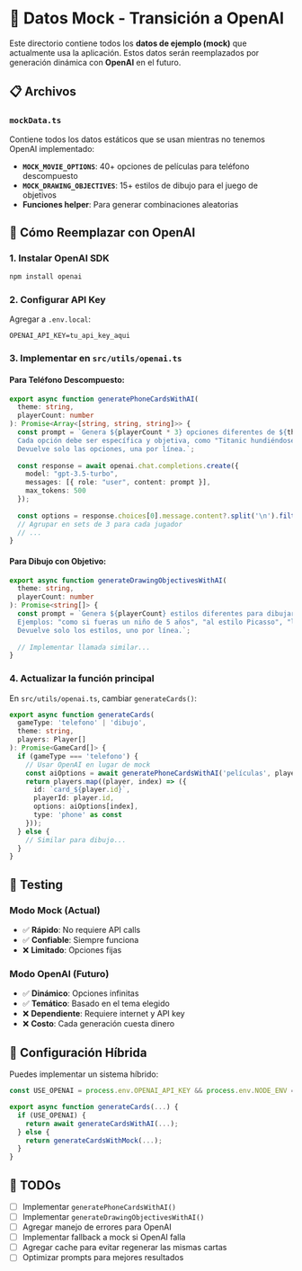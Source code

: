 # 📁 Datos Mock - Transición a OpenAI

Este directorio contiene todos los **datos de ejemplo (mock)** que actualmente usa la aplicación. Estos datos serán reemplazados por generación dinámica con **OpenAI** en el futuro.

## 📋 Archivos

### `mockData.ts`
Contiene todos los datos estáticos que se usan mientras no tenemos OpenAI implementado:

- **`MOCK_MOVIE_OPTIONS`**: 40+ opciones de películas para teléfono descompuesto
- **`MOCK_DRAWING_OBJECTIVES`**: 15+ estilos de dibujo para el juego de objetivos
- **Funciones helper**: Para generar combinaciones aleatorias

## 🔄 Cómo Reemplazar con OpenAI

### 1. **Instalar OpenAI SDK**
```bash
npm install openai
```

### 2. **Configurar API Key**
Agregar a `.env.local`:
```env
OPENAI_API_KEY=tu_api_key_aqui
```

### 3. **Implementar en `src/utils/openai.ts`**

#### Para Teléfono Descompuesto:
```typescript
export async function generatePhoneCardsWithAI(
  theme: string,
  playerCount: number
): Promise<Array<[string, string, string]>> {
  const prompt = `Genera ${playerCount * 3} opciones diferentes de ${theme} para dibujar. 
  Cada opción debe ser específica y objetiva, como "Titanic hundiéndose" o "Harry Potter con su varita".
  Devuelve solo las opciones, una por línea.`;
  
  const response = await openai.chat.completions.create({
    model: "gpt-3.5-turbo",
    messages: [{ role: "user", content: prompt }],
    max_tokens: 500
  });
  
  const options = response.choices[0].message.content?.split('\n').filter(line => line.trim());
  // Agrupar en sets de 3 para cada jugador
  // ...
}
```

#### Para Dibujo con Objetivo:
```typescript
export async function generateDrawingObjectivesWithAI(
  theme: string,
  playerCount: number
): Promise<string[]> {
  const prompt = `Genera ${playerCount} estilos diferentes para dibujar ${theme}. 
  Ejemplos: "como si fueras un niño de 5 años", "al estilo Picasso", "lo más triste posible".
  Devuelve solo los estilos, uno por línea.`;
  
  // Implementar llamada similar...
}
```

### 4. **Actualizar la función principal**
En `src/utils/openai.ts`, cambiar `generateCards()`:

```typescript
export async function generateCards(
  gameType: 'telefono' | 'dibujo',
  theme: string,
  players: Player[]
): Promise<GameCard[]> {
  if (gameType === 'telefono') {
    // Usar OpenAI en lugar de mock
    const aiOptions = await generatePhoneCardsWithAI('películas', players.length);
    return players.map((player, index) => ({
      id: `card_${player.id}`,
      playerId: player.id,
      options: aiOptions[index],
      type: 'phone' as const
    }));
  } else {
    // Similar para dibujo...
  }
}
```

## 🧪 Testing

### Modo Mock (Actual)
- ✅ **Rápido**: No requiere API calls
- ✅ **Confiable**: Siempre funciona
- ❌ **Limitado**: Opciones fijas

### Modo OpenAI (Futuro)
- ✅ **Dinámico**: Opciones infinitas
- ✅ **Temático**: Basado en el tema elegido
- ❌ **Dependiente**: Requiere internet y API key
- ❌ **Costo**: Cada generación cuesta dinero

## 🔧 Configuración Híbrida

Puedes implementar un sistema híbrido:

```typescript
const USE_OPENAI = process.env.OPENAI_API_KEY && process.env.NODE_ENV === 'production';

export async function generateCards(...) {
  if (USE_OPENAI) {
    return await generateCardsWithAI(...);
  } else {
    return generateCardsWithMock(...);
  }
}
```

## 📝 TODOs

- [ ] Implementar `generatePhoneCardsWithAI()`
- [ ] Implementar `generateDrawingObjectivesWithAI()`
- [ ] Agregar manejo de errores para OpenAI
- [ ] Implementar fallback a mock si OpenAI falla
- [ ] Agregar cache para evitar regenerar las mismas cartas
- [ ] Optimizar prompts para mejores resultados 